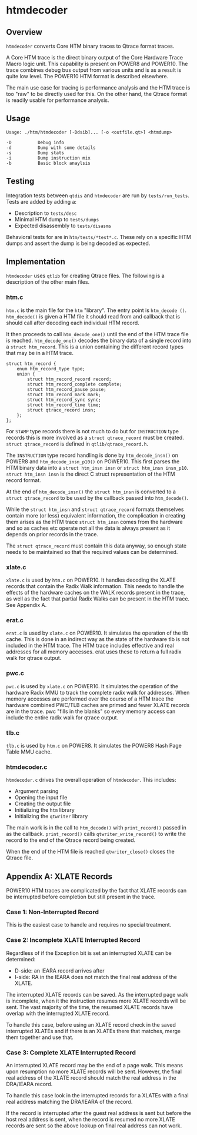 htmdecoder
==========

Overview
--------

`htmdecoder` converts Core HTM binary traces to Qtrace format traces.

A Core HTM trace is the direct binary output of the Core Hardware Trace Macro
logic unit. This capability is present on POWER8 and POWER10. The trace
combines debug bus output from various units and is as a result is quite low
level. The POWER10 HTM format is described elsewhere.

The main use case for tracing is performance analysis and the HTM trace is
too "raw" to be directly used for this. On the other hand, the Qtrace format is
readily usable for performance analysis.

Usage
-----

	Usage: ./htm/htmdecoder [-Ddsib]... [-o <outfile.qt>] <htmdump>

	-D 			Debug info
	-d 			Dump with some details
	-s 			Dump stats
	-i 			Dump instruction mix
	-b 			Basic block anaylsis

Testing
-------

Integration tests between `qtdis` and `htmdecoder` are run by `tests/run_tests`.
Tests are added by adding a:

  * Description to `tests/desc`
  * Minimal HTM dump to `tests/dumps`
  * Expected disassembly to `tests/disasms`


Behavioral tests for are in `htm/tests/*test*.c`. These rely on a specific HTM
dumps and assert the dump is being decoded as expected.

Implementation
--------------

`htmdecoder` uses `qtlib` for creating Qtrace files. The following is a
description of the other main files.

### htm.c

`htm.c` is the main file for the `htm` "library". The entry point is `htm_decode
()`. `htm_decode()` is given a HTM file it should read from and callback that
is should call after decoding each individual HTM record.

It then proceeds to call `htm_decode_one()` until the end of the HTM trace file
is reached. `htm_decode_one()` decodes the binary data of a single record into
a `struct htm_record`. This is a union containing the different record types
that may be in a HTM trace.

	struct htm_record {
		enum htm_record_type type;
		union {
			struct htm_record_record record;
			struct htm_record_complete complete;
			struct htm_record_pause pause;
			struct htm_record_mark mark;
			struct htm_record_sync sync;
			struct htm_record_time time;
			struct qtrace_record insn;
		};
	};

For `STAMP` type records there is not much to do but for `INSTRUCTION` type
records this is more involved as a `struct qtrace_record` must be created.
`struct qtrace_record` is defined in `qtlib/qtrace_record.h`.

The `INSTRUCTION` type record handling is done by `htm_decode_insn()` on POWER8
and `htm_decode_insn_p10()` on POWER10. This first parses the HTM binary data
into a `struct htm_insn insn` or `struct htm_insn insn_p10`. `struct htm_insn
insn` is the direct C struct representation of the HTM record format.

At the end of `htm_decode_insn()` the `struct htm_insn` is converted to
a `struct qtrace_record` to be used by the callback passed into
`htm_decode()`.

While the `struct htm_insn` and `struct qtrace_record` formats themselves
contain more (or less) equivalent information, the complication in creating
them arises as the HTM trace `struct htm_insn` comes from the hardware and so
as caches etc operate not all the data is always present as it depends on prior
records in the trace.

The `struct qtrace_record` must contain this data anyway, so enough state needs
to be maintained so that the required values can be determined.

### xlate.c

`xlate.c` is used by `htm.c` on POWER10. It handles decoding the XLATE records
that contain the Radix Walk information. This needs to handle the effects of
the hardware caches on the WALK records present in the trace, as well as the
fact that partial Radix Walks can be present in the HTM trace. See Appendix A.

### erat.c

`erat.c` is used by `xlate.c` on POWER10. It simulates the operation of the
tlb cache. This is done in an indirect way as the state of the
hardware tlb is not included in the HTM trace. The HTM trace includes
effective and real addresses for all memory accesses. erat uses these to return
a full radix walk for qtrace output.

### pwc.c

`pwc.c` is used by `xlate.c` on POWER10. It simulates the operation of the
hardware Radix MMU to track the complete radix walk for addresses. When memory
accesses are performed over the course of a HTM trace the hardware combined
PWC/TLB caches are primed and fewer XLATE records are in the trace. pwc "fills
in the blanks" so every memory access can include the entire radix walk for
qtrace output.

### tlb.c

`tlb.c` is used by `htm.c` on POWER8. It simulates the POWER8 Hash Page Table
MMU cache.

### htmdecoder.c

`htmdecoder.c` drives the overall operation of `htmdecoder`. This includes:

* Argument parsing
* Opening the input file
* Creating the output file
* Initializing the `htm` library
* Initializing the `qtwriter` library

The main work is in the call to `htm_decode()` with `print_record()` passed in
as the callback. `print_record()` calls `qtwriter_write_record()` to write the
record to the end of the Qtrace record being created.

When the end of the HTM file is reached `qtwriter_close()` closes the Qtrace
file.

Appendix A: XLATE Records
-------------------------

POWER10 HTM traces are complicated by the fact that XLATE records can be
interrupted before completion but still present in the trace.

### Case 1: Non-Interrupted Record

This is the easiest case to handle and requires no special treatment.

### Case 2: Incomplete XLATE Interrupted Record

Regardless of if the Exception bit is set an interrupted XLATE can be
determined:
  - D-side: an IEARA record arrives after
  - I-side: RA in the IEARA does not match the final real address of the XLATE.

The interrupted XLATE records can be saved. As the interrupted page walk is
incomplete, when it the instruction resumes more XLATE records will be sent.
The vast majority of the time, the resumed XLATE records have overlap with the
interrupted XLATE record.

To handle this case, before using an XLATE record check in the saved interrupted
XLATEs and if there is an XLATEs there that matches, merge them together and
use that.

### Case 3: Complete XLATE Interrupted Record

An interrupted XLATE record may be the end of a page walk. This means upon
resumption no more XLATE records will be sent. However, the final real address
of the XLATE record should match the real address in the DRA/IEARA record.

To handle this case look in the interrupted records for a XLATEs with a final
real address matching the DRA/IEARA of the record.

If the record is interrupted after the guest real address is sent but before the
host real address is sent, when the record is resumed no more XLATE records are
sent so the above lookup on final real address can not work.
